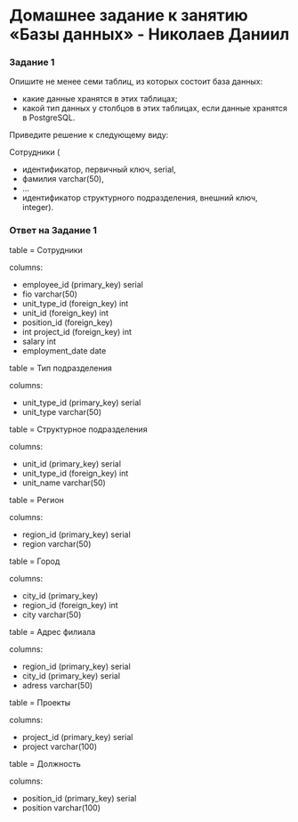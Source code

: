 # Домашнее задание к занятию «Базы данных» - Николаев Даниил

### Задание 1

Опишите не менее семи таблиц, из которых состоит база данных:

- какие данные хранятся в этих таблицах;
- какой тип данных у столбцов в этих таблицах, если данные хранятся в PostgreSQL.

Приведите решение к следующему виду:

Сотрудники (

- идентификатор, первичный ключ, serial,
- фамилия varchar(50),
- ...
- идентификатор структурного подразделения, внешний ключ, integer).

### Ответ на Задание 1

table = Сотрудники

columns:
-  employee_id (primary_key) serial
-  fio varchar(50)
-  unit_type_id (foreign_key) int
-  unit_id (foreign_key) int
-  position_id (foreign_key)
-  int project_id (foreign_key) int
-  salary int
-  employment_date date

table = Тип подразделения  

columns:
-  unit_type_id (primary_key) serial
-  unit_type varchar(50)

table = Структурное подразделения  

columns:
-  unit_id (primary_key) serial
-  unit_type_id (foreign_key) int
-  unit_name varchar(50)

table = Регион  

columns:
-  region_id (primary_key) serial
-  region varchar(50)

table = Город  

columns:
-  city_id (primary_key) 
-  region_id (foreign_key) int
-  city varchar(50)

table = Адрес филиала  

columns:
-  region_id (primary_key) serial
-  city_id (primary_key) serial
-  adress varchar(50)

table = Проекты  

columns:
-  project_id (primary_key) serial
-  project varchar(100)

table = Должность  

columns:
-  position_id (primary_key) serial
-  position varchar(100)